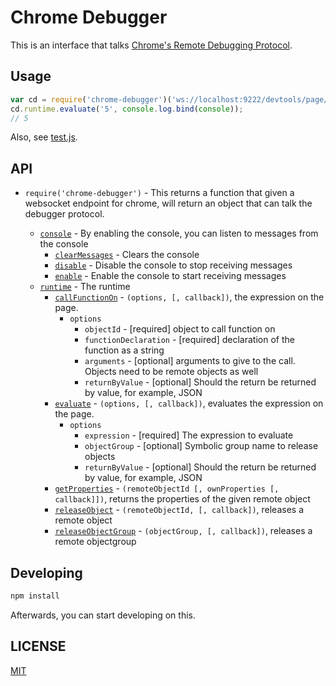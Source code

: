 # Chrome Debugger
This is an interface that talks [Chrome's Remote Debugging Protocol](https://developers.google.com/chrome-developer-tools/docs/debugger-protocol).

## Usage
```javascript
var cd = require('chrome-debugger')('ws://localhost:9222/devtools/page/123')
cd.runtime.evaluate('5', console.log.bind(console));
// 5
```

Also, see [test.js](./test.js).

## API

* `require('chrome-debugger')` - This returns a function that given a websocket endpoint for chrome, will return an object that can talk the debugger protocol.

    * [`console`](https://developers.google.com/chrome-developer-tools/docs/protocol/1.0/console) - By enabling the console, you can listen to messages from the console
        * [`clearMessages`](https://developers.google.com/chrome-developer-tools/docs/protocol/1.0/console#command-clearMessages) - Clears the console
        * [`disable`](https://developers.google.com/chrome-developer-tools/docs/protocol/1.0/console#command-disable) - Disable the console to stop receiving messages
        * [`enable`](https://developers.google.com/chrome-developer-tools/docs/protocol/1.0/console#command-enable) - Enable the console to start receiving messages
    * [`runtime`](https://developers.google.com/chrome-developer-tools/docs/protocol/1.0/runtime) - The runtime
        * [`callFunctionOn`](https://developers.google.com/chrome-developer-tools/docs/protocol/1.0/runtime#command-callFunctionOn) - `(options, [, callback])`, [](https://developers.google.com/chrome-developer-tools/docs/protocol/1.0/runtime#command-evaluate) the expression on the page.
            * `options`
                * `objectId` - [required] object to call function on
                * `functionDeclaration` - [required] declaration of the function as a string
                * `arguments` - [optional] arguments to give to the call. Objects need to be remote objects as well
                * `returnByValue` - [optional] Should the return be returned by value, for example, JSON
        * [`evaluate`](https://developers.google.com/chrome-developer-tools/docs/protocol/1.0/runtime#command-evaluate) - `(options, [, callback])`, evaluates the expression on the page.
            * `options`
                * `expression` - [required] The expression to evaluate
                * `objectGroup` - [optional] Symbolic group name to release objects
                * `returnByValue` - [optional] Should the return be returned by value, for example, JSON
        * [`getProperties`](https://developers.google.com/chrome-developer-tools/docs/protocol/1.0/runtime#command-getProperties) - `(remoteObjectId [, ownProperties [, callback]])`, returns the properties of the given remote object
        * [`releaseObject`](https://developers.google.com/chrome-developer-tools/docs/protocol/1.0/runtime#command-releaseObject) - `(remoteObjectId, [, callback])`, releases a remote object
        * [`releaseObjectGroup`](https://developers.google.com/chrome-developer-tools/docs/protocol/1.0/runtime#command-releaseObjectGroup) - `(objectGroup, [, callback])`, releases a remote objectgroup

## Developing
```sh
npm install
```

Afterwards, you can start developing on this.

## LICENSE
[MIT](http://gkatsev.mit-license.org/)
